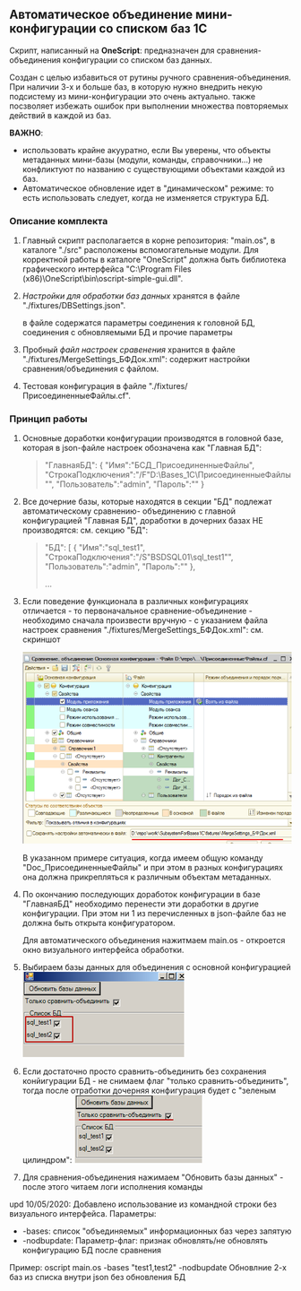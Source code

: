 ﻿## Автоматическое объединение мини-конфигурации со списком баз 1С



Скрипт, написанный на **OneScript**: предназначен для сравнения-объединения конфигурации со списком баз данных. 

Создан с целью избавиться от рутины ручного сравнения-объединения. При наличии 3-х и больше баз, в которую нужно внедрить некую подсистему из мини-конфигурации это очень актуально. также посзволяет избежать ошибок при выполнении множества повторяемых действий в каждой из баз.

**ВАЖНО**:

* использовать крайне акууратно, если Вы уверены, что объекты метаданных мини-базы (модули, команды, справочники...) не конфликтуют по названию с существующими объектами каждой из баз.
* Автоматическое обновление идет в "динамическом" режиме: то есть использовать следует, когда не изменяется структура БД.



### Описание комплекта

1. Главный скрипт располагается в корне репозитория: "main.os", в каталоге "./src" расположены вспомогательные модули. Для корректной работы в каталоге "OneScript" должна быть библиотека графического интерфейса "C:\Program Files (x86)\OneScript\bin\oscript-simple-gui.dll".

2. *Настройки для обработки баз данных* хранятся в файле "./fixtures/DBSettings.json".

   в файле содержатся параметры соединения к головной БД,  соединения с обновляемыми БД и прочие параметры

3. Пробный *файл настроек сравенения* хранится в файле "./fixtures/MergeSettings_БФДок.xml": содержит настройки сравнения/объединения с файлом.

4.  Тестовая конфигурация в файле "./fixtures/ПрисоединенныеФайлы.cf".



### Принцип работы

1. Основные доработки конфигурации производятся в головной базе, которая в json-файле настроек обозначена как "Главная БД":

   > "ГлавнаяБД":
   >   {
   >     "Имя":"БСД_ПрисоединенныеФайлы",
   >     "СтрокаПодключения":"/F\"D:\\Bases_1C\\ПрисоединенныеФайлы\"",
   >     "Пользователь":"admin",
   >     "Пароль":""
   >   }

2. Все дочерние базы, которые находятся в секции "БД" подлежат автоматическому сравнению- объединению с главной конфигурацией "Главная БД", доработки в дочерних базах НЕ производятся: см. секцию "БД":

   > "БД":
   >   [
   >     {
   >        "Имя":"sql_test1",
   >        "СтрокаПодключения":"/S\"BSDSQL01\\sql_test1\"",
   >        "Пользователь":"admin",
   >        "Пароль":""
   >      },
   >
   > ...

3. Если поведение функционала в различных конфигурациях отличается - то первоначальное сравнение-объединение - необходимо сначала произвести вручную - с указанием файла настроек сравнения "./fixtures/MergeSettings_БФДок.xml": см. скриншот

   ![](./pictures/merge1.png)

   В указанном примере ситуация, когда имеем общую команду "Doc_ПрисоединенныеФайлы"  и при этом в разных конфигурациях она должна прикрепляться к различным объектам метаданных. 

4. По окончанию последующих доработок конфигурации в базе "ГлавнаяБД" необходимо перенести эти доработки в другие конфигурации. При этом ни 1 из перечисленных в json-файле баз не должна быть открыта конфигуратором.

   Для автоматического объединения нажитмаем main.os - откроется окно визуального интерфейса обработки.

5. Выбираем базы данных для объединения с основной конфигурацией
  ![1570979711350](./pictures/1570979711350.png)

6. Если достаточно просто сравнить-объединить без сохранения конйигурации БД - не снимаем флаг "только сравнить-объединить", тогда после отработки дочерняя конфигурация будет с "зеленым цилиндром":
![1570979855572](./pictures/1570979855572.png)

7. Для сравнения-объединения  нажимаем "Обновить базы данных" - после этого читаем логи исполнения команды

upd 10/05/2020:
Добавлено использование из командной строки без визуального интерфейса. Параметры:
* -bases: список "объединяемых" информационных баз через запятую
* -nodbupdate: Параметр-флаг: признак обновлять/не обновлять конфигурацию БД после сравнения

Пример: oscript main.os -bases "test1,test2" -nodbupdate 
Обновлние 2-х баз из списка внутри json без обновления БД





